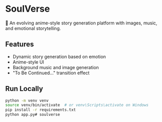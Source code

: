 # SoulVerse

🌸 An evolving anime-style story generation platform with images, music, and emotional storytelling.

## Features
- Dynamic story generation based on emotion
- Anime-style UI
- Background music and image generation
- "To Be Continued..." transition effect

## Run Locally
```bash
python -m venv venv
source venv/bin/activate  # or venv\Scripts\activate on Windows
pip install -r requirements.txt
python app.py# soulverse
